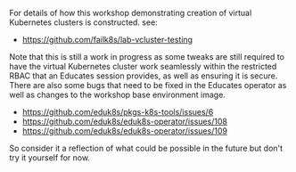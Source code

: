 For details of how this workshop demonstrating creation of virtual Kubernetes
clusters is constructed. see:

* https://github.com/failk8s/lab-vcluster-testing

Note that this is still a work in progress as some tweaks are still required
to have the virtual Kubernetes cluster work seamlessly within the restricted
RBAC that an Educates session provides, as well as ensuring it is secure.
There are also some bugs that need to be fixed in the Educates operator as
well as changes to the workshop base environment image.

* https://github.com/eduk8s/pkgs-k8s-tools/issues/6
* https://github.com/eduk8s/eduk8s-operator/issues/108
* https://github.com/eduk8s/eduk8s-operator/issues/109

So consider it a reflection of what could be possible in the future but don't
try it yourself for now.
